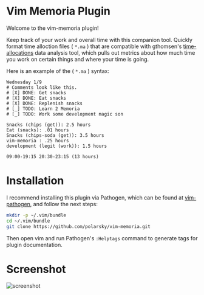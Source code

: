 # Vim Memoria Plugin

Welcome to the vim-memoria plugin!

Keep track of your work and overall time with this companion tool.
Quickly format time alloction files ( `*.ma` ) that are compatible
with gthomsen's
[time-allocations](https://github.com/gthomsen/time-allocations)
data analysis tool, which pulls out metrics about how much time
you work on certain things and where your time is going.

Here is an example of the ( `*.ma` ) syntax:

```
Wednesday 1/9
# Comments look like this.
# [X] DONE: Get snacks
# [X] DONE: Eat snacks
# [X] DONE: Replenish snacks
# [_] TODO: Learn 2 Memoria
# [_] TODO: Work some development magic son

Snacks (chips (get)): 2.5 hours
Eat (snacks): .01 hours
Snacks (chips-soda (get)): 3.5 hours
vim-memoria : .25 hours
development (legit (work)): 1.5 hours

09:00-19:15 20:30-23:15 (13 hours)
```

# Installation

I recommend installing this plugin via Pathogen, which can be found at
[vim-pathogen](https://github.com/tpope/vim-pathogen), and follow
the next steps:

```sh
mkdir -p ~/.vim/bundle
cd ~/.vim/bundle
git clone https://github.com/polarsky/vim-memoria.git
```

Then open vim and run Pathogen's `:Helptags` command to
generate tags for plugin documentation.

# Screenshot

![screenshot](https://raw.github.com/polarsky/vim-memoria/master/vim-memoria-ilr.png)
